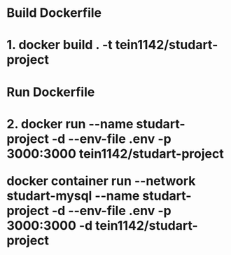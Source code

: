 <h1>Build Dockerfile<h1>
1. docker build . -t tein1142/studart-project
<h1>Run Dockerfile<h1>
2. docker run --name studart-project -d --env-file .env -p 3000:3000 tein1142/studart-project

docker container run --network studart-mysql --name studart-project -d --env-file .env -p 3000:3000 -d tein1142/studart-project